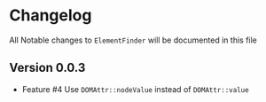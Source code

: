 # Changelog
All Notable changes to `ElementFinder` will be documented in this file

## Version 0.0.3
- Feature #4 Use `DOMAttr::nodeValue` instead of `DOMAttr::value`    